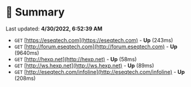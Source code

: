 # 📖 Summary
Last updated: **4/30/2022, 6:52:39 AM**

- `GET` [https://eseqtech.com](https://eseqtech.com) - **Up** (243ms)
- `GET` [http://forum.eseqtech.com](http://forum.eseqtech.com) - **Up** (9640ms)
- `GET` [http://hexp.net](http://hexp.net) - **Up** (58ms)
- `GET` [http://ws.hexp.net](http://ws.hexp.net) - **Up** (89ms)
- `GET` [http://eseqtech.com/infoline](http://eseqtech.com/infoline) - **Up** (208ms)
